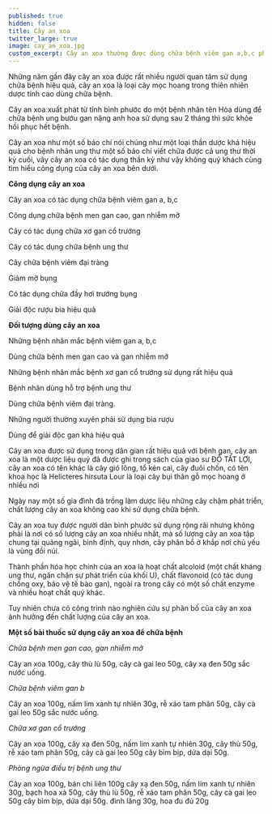 ```yaml
---
published: true
hidden: false
title: Cây an xoa
twitter_large: true
image: cay_an_xoa.jpg
custom_excerpt: Cây an xoa thường được dùng chữa bệnh viêm gan a,b,c phòng chữa bệnh xơ gan cổ trướng, phòng ngừa ung thư.
---
```


Những năm gần đây cây an xoa được rất nhiều người quan tâm sử dụng chữa bệnh hiệu quả, cây an xoa là loại cây mọc hoang trong thiên nhiên dược tính cao dùng chữa bệnh.

Cây an xoa xuất phát từ tỉnh bình phước do một bệnh nhân tên Hòa dùng để chữa bệnh ung bướu gan nặng anh hoa sử dụng sau 2 tháng thì sức khỏe hồi phục hết bệnh.

Cây an xoa như một số báo chí nói chúng như một loại thần dược khá hiệu quả cho bệnh nhân ung thư một số báo chí viết chữa được cả ung thư thời kỳ cuối, vây cây an xoa có tác dụng thần kỳ như vậy không quý khách cùng tìm hiểu công dụng của cây an xoa bên dưới.

**Công dụng cây an xoa**

Cây an xoa có tác dụng chữa bệnh viêm gan a, b,c

Công dụng chữa bệnh men gan cao, gan nhiễm mỡ

Cây có tác dụng chữa xơ gan cổ trướng

Cây có tác dụng chữa bệnh ung thư

Cây chữa bệnh viêm đại tràng

Giảm mỡ bụng

Có tác dụng chữa đầy hơi trướng bụng

Giải độc rượu bia hiệu quả

**Đối tượng dùng cây an xoa**

Những bệnh nhân mắc bệnh viêm gan a, b,c

Dùng chữa bệnh men gan cao và gan nhiễm mỡ

Những bệnh nhân mắc bệnh xơ gan cổ trướng sử dụng rất hiệu quả

Bệnh nhân dùng hỗ trợ bệnh ung thư

Dùng chữa bệnh viêm đại tràng.

Những người thường xuyên phải sử dụng bia rượu

Dùng để giải độc gan khá hiệu quả

Cây an xoa được sử dụng trong dân gian rất hiệu quả với bệnh gan, cây an xoa là một dược liệu quý đã được ghi trong sách của giao sư ĐỖ TẤT LỢI, cây an xoa có tên khác là cây gió lông, tổ kén cai, cây đuôi chồn, có tên khoa học là Helicteres hirsuta Lour là loại cây bụi thân gỗ mọc hoang ở nhiều nơi

Ngày nay một số gia đình đã trồng làm dược liệu những cây chậm phát triển, chất lượng cây an xoa không cao khi sử dụng chữa bệnh.

Cây an xoa tuy được người dân bình phước sử dụng rộng rãi nhưng không phải là nơi có số lượng cây an xoa nhiều nhất, mà số lượng cây an xoa tập chung tại quảng ngãi, bình định, quy nhơn, cây phân bổ ở khắp nơi chủ yếu là vùng đồi núi.

Thành phần hóa học chính của an xoa là hoạt chất alcoloid (một chất kháng ung thư, ngăn chặn sự phát triển của khối U), chất flavonoid (có tác dụng chống oxy, bảo vệ tế bào gan), ngoài ra trong cây có một số chất enzyme và nhiều hoạt chất quý khác.

Tuy nhiên chưa có công trình nào nghiên cứu sự phân bố của cây an xoa ảnh hưởng đến chất lượng của cây an xoa.

**Một số bài thuốc sử dụng cây an xoa để chữa bệnh**

*Chữa bệnh men gan cao, gan nhiễm mỡ*

Cây an xoa 100g, cây thù lù 50g, cây cà gai leo 50g, cây xạ đen 50g sắc nước uống.

*Chữa bệnh viêm gan b*

Cây an xoa 100g, nấm lim xanh tự nhiên 30g, rễ xáo tam phân 50g, cây cà gai leo 50g sắc nước uống.

*Chữa xơ gan cổ trướng*

Cây an xoa 100g, cây xạ đen 50g, nấm lim xanh tự nhiên 30g, cây thù 50g, rễ xáo tam phân 50g, cây cà gai leo 50g cây bìm bịp, dứa dại 50g.

*Phòng ngừa điều trị bệnh ung thư*

Cây an xoa 100g, bán chi liên 100g  cây xạ đen 50g, nấm lim xanh tự nhiên 30g, bạch hoa xà 50g, cây thù lù 50g, rễ xáo tam phân 50g, cây cà gai leo 50g cây bìm bịp, dứa dại 50g. đinh lăng 30g, hoa đu đủ 20g